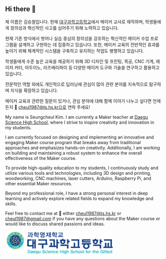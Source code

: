 ## Hi there 👋

제 이름은 김승철입니다. 현재 [대구과학고등학교](https://dshs.dge.hs.kr/dshsh/main.do)에서 메이커 교사로 재직하며, 학생들에게 창의성과 혁신적인 사고를 심어주기 위해 노력하고 있습니다.

현재 기존 방식에서 벗어나 실습 중심의 창의성을 강조하는 혁신적인 메이커 수업 프로그램을 설계하고 구현하는 데 집중하고 있습니다. 또한, 메이커 교육의 전반적인 효과를 높이기 위해 체계적인 시스템을 구축하고 유지하는 작업도 병행하고 있습니다.

학생들에게 수준 높은 교육을 제공하기 위해 3D 디자인 및 프린팅, 목공, CNC 기계, 레이저 커터, 아두이노, 라즈베리파이 등 다양한 메이커 도구와 기술을 연구하고 활용하고 있습니다.

전문적인 역할 외에도 개인적으로 딥러닝에 관심이 많아 관련 분야를 지속적으로 탐구하며 지식을 확장하고 있습니다.

메이커 교육과 관련한 질문이 있거나, 관심 분야에 대해 함께 이야기 나누고 싶다면 언제든지 📮 cheul1987@ts.hs.kr으로 연락 주세요!


My name is Seungcheul Kim. I am currently a Maker teacher at [Daegu Science High School](https://dshs.dge.hs.kr/dshsh/main.do), where I strive to inspire creativity and innovation in my students.

I am currently focused on designing and implementing an innovative and engaging Maker course program that breaks away from traditional approaches and emphasizes hands-on creativity. Additionally, I am working on building and maintaining a robust system to enhance the overall effectiveness of the Maker course.

To provide high-quality education to my students, I continuously study and utilize various tools and technologies, including 3D design and printing, woodworking, CNC machines, laser cutters, Arduino, Raspberry Pi, and other essential Maker resources.

Beyond my professional role, I have a strong personal interest in deep learning and actively explore related fields to expand my knowledge and skills.

Feel free to contact me at 📮 either cheul1987@ts.hs.kr or cheul1987@gmail.com if you have any questions about the Maker course or would like to discuss shared passions and ideas.

<picture>
  <source media="(prefers-color-scheme: dark)" srcset="dshs_logo.JPG" width=350 >
  <source media="(prefers-color-scheme: light)" srcset="dshs_logo.JPG" width=350 >
  <img alt ="dshs" src="dshs_logo.JPG" width=350 >
</picture>
